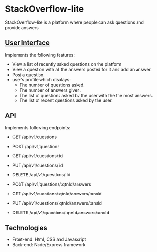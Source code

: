 
# StackOverflow-lite
StackOverflow-lite is a platform where people can ask questions and provide answers.

## [User Interface](https://sudhons.github.io/StackOverflow-lite)
Implements the following features:
* View a list of recently asked questions on the platform
* View a question with all the answers posted for it and add an answer.
* Post a question.
* user’s profile which displays:
  * The number of questions asked.
  * The number of answers given.
  * The list of questions asked by the user with the the most answers.
  * The list of recent questions asked by the user.

## API
Implements following endpoints:
* GET /api/v1/questions
* POST /api/v1/questions
* GET /api/v1/questions/:id
* PUT /api/v1/questions/:id
* DELETE /api/v1/questions/:id

* POST /api/v1/questions/:qtnId/answers
* GET /api/v1/questions/:qtnId/answers/:ansId
* PUT /api/v1/questions/:qtnId/answers/:ansId
* DELETE /api/v1/questions/:qtnId/answers/:ansId

## Technologies
* Front-end: Html, CSS and Javascript
* Back-end: Node/Express framework
